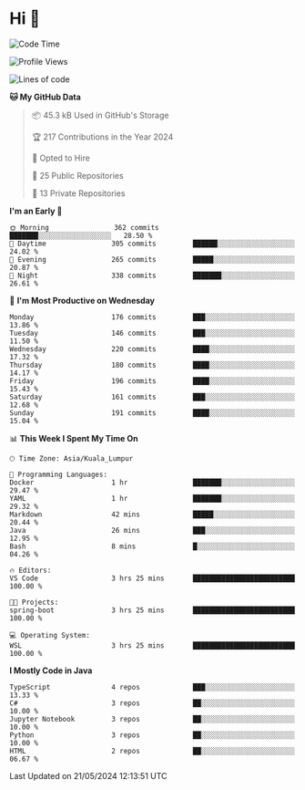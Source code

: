 <h1>Hi 👋</h1>

<!--START_SECTION:waka-->
![Code Time](http://img.shields.io/badge/Code%20Time-517%20hrs%2011%20mins-blue)

![Profile Views](http://img.shields.io/badge/Profile%20Views-1-blue)

![Lines of code](https://img.shields.io/badge/From%20Hello%20World%20I%27ve%20Written-1.2%20million%20lines%20of%20code-blue)

**🐱 My GitHub Data** 

> 📦 45.3 kB Used in GitHub's Storage 
 > 
> 🏆 217 Contributions in the Year 2024
 > 
> 💼 Opted to Hire
 > 
> 📜 25 Public Repositories 
 > 
> 🔑 13 Private Repositories 
 > 
**I'm an Early 🐤** 

```text
🌞 Morning                362 commits         ███████░░░░░░░░░░░░░░░░░░   28.50 % 
🌆 Daytime                305 commits         ██████░░░░░░░░░░░░░░░░░░░   24.02 % 
🌃 Evening                265 commits         █████░░░░░░░░░░░░░░░░░░░░   20.87 % 
🌙 Night                  338 commits         ███████░░░░░░░░░░░░░░░░░░   26.61 % 
```
📅 **I'm Most Productive on Wednesday** 

```text
Monday                   176 commits         ███░░░░░░░░░░░░░░░░░░░░░░   13.86 % 
Tuesday                  146 commits         ███░░░░░░░░░░░░░░░░░░░░░░   11.50 % 
Wednesday                220 commits         ████░░░░░░░░░░░░░░░░░░░░░   17.32 % 
Thursday                 180 commits         ████░░░░░░░░░░░░░░░░░░░░░   14.17 % 
Friday                   196 commits         ████░░░░░░░░░░░░░░░░░░░░░   15.43 % 
Saturday                 161 commits         ███░░░░░░░░░░░░░░░░░░░░░░   12.68 % 
Sunday                   191 commits         ████░░░░░░░░░░░░░░░░░░░░░   15.04 % 
```


📊 **This Week I Spent My Time On** 

```text
🕑︎ Time Zone: Asia/Kuala_Lumpur

💬 Programming Languages: 
Docker                   1 hr                ███████░░░░░░░░░░░░░░░░░░   29.47 % 
YAML                     1 hr                ███████░░░░░░░░░░░░░░░░░░   29.32 % 
Markdown                 42 mins             █████░░░░░░░░░░░░░░░░░░░░   20.44 % 
Java                     26 mins             ███░░░░░░░░░░░░░░░░░░░░░░   12.95 % 
Bash                     8 mins              █░░░░░░░░░░░░░░░░░░░░░░░░   04.26 % 

🔥 Editors: 
VS Code                  3 hrs 25 mins       █████████████████████████   100.00 % 

🐱‍💻 Projects: 
spring-boot              3 hrs 25 mins       █████████████████████████   100.00 % 

💻 Operating System: 
WSL                      3 hrs 25 mins       █████████████████████████   100.00 % 
```

**I Mostly Code in Java** 

```text
TypeScript               4 repos             ███░░░░░░░░░░░░░░░░░░░░░░   13.33 % 
C#                       3 repos             ██░░░░░░░░░░░░░░░░░░░░░░░   10.00 % 
Jupyter Notebook         3 repos             ██░░░░░░░░░░░░░░░░░░░░░░░   10.00 % 
Python                   3 repos             ██░░░░░░░░░░░░░░░░░░░░░░░   10.00 % 
HTML                     2 repos             ██░░░░░░░░░░░░░░░░░░░░░░░   06.67 % 
```




 Last Updated on 21/05/2024 12:13:51 UTC
<!--END_SECTION:waka-->
